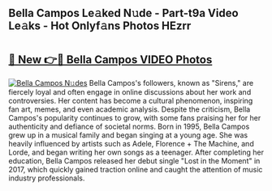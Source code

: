 ## Bella Campos Le𝚊ked N𝚞de - Part-t9a Video Le𝚊ks - Hot Onlyf𝚊ns Photos HEzrr

# <h2><a href="http://ab20852.deff.icu/?id=Bella+Campos">🔗 New 👉🔴 Bella Campos VIDEO Photos</a></h2>

[![Bella Campos N𝚞des](https://i.imgur.com/rIISA9y.gif)](http://ab20852.deff.icu/?id=Bella+Campos)
Bella Campos's followers, known as "Sirens," are fiercely loyal and often engage in online discussions about her work and controversies. Her content has become a cultural phenomenon, inspiring fan art, memes, and even academic analysis. Despite the criticism, Bella Campos's popularity continues to grow, with some fans praising her for her authenticity and defiance of societal norms. Born in 1995, Bella Campos grew up in a musical family and began singing at a young age. She was heavily influenced by artists such as Adele, Florence + The Machine, and Lorde, and began writing her own songs as a teenager. After completing her education, Bella Campos released her debut single "Lost in the Moment" in 2017, which quickly gained traction online and caught the attention of music industry professionals.
